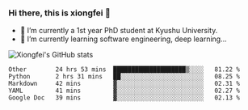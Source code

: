 ### Hi there, this is xiongfei 👋


- 🔭 I’m currently a 1st year PhD student at Kyushu University.
- 🌱 I’m currently learning software engineering, deep learning...

<!--
**Toma62299781/Toma62299781** is a ✨ _special_ ✨ repository because its `README.md` (this file) appears on your GitHub profile.
Here are some ideas to get you started:
-->

![Xiongfei's GitHub stats](https://github-readme-stats.vercel.app/api?username=Toma62299781)

<!--START_SECTION:waka-->
```text
Other        24 hrs 53 mins  ████████████████████▒░░░░   81.22 % 
Python       2 hrs 31 mins   ██░░░░░░░░░░░░░░░░░░░░░░░   08.25 % 
Markdown     42 mins         ▓░░░░░░░░░░░░░░░░░░░░░░░░   02.31 % 
YAML         41 mins         ▓░░░░░░░░░░░░░░░░░░░░░░░░   02.27 % 
Google Doc   39 mins         ▓░░░░░░░░░░░░░░░░░░░░░░░░   02.13 % 
```
<!--END_SECTION:waka-->

